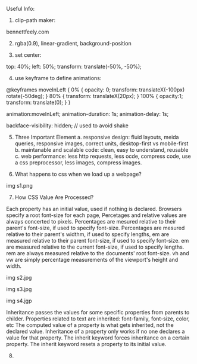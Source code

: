 Useful Info:

1. clip-path maker:

bennettfeely.com

2. rgba(0.9), linear-gradient, background-position

3. set center:

 top: 40%;
 left: 50%;
 transform: translate(-50%, -50%);
 
4. use keyframe to define animations:

@keyframes moveInLeft {
    0% {
        opacity: 0;
        transform: translateX(-100px) rotate(-50deg);
    }
    80% {
        transform: translateX(20px);
    }
    100% {
        opacity:1;
        transform: translate(0);
    }
}

animation:moveInLeft;
animation-duration: 1s;
animation-delay: 1s;

backface-visibility: hidden; // used to avoid shake

5. Three Important Element
    a. responsive design: fluid layouts, meida queries, responsive images, correct units, desktop-first vs mobile-first
    b. maintanable and scalable code: clean, easy to understand, reusable
    c. web performance: less http requests, less ocde, compress code, use a css preprocessor, less images, compress images.
    
6. What happens to css when we load up a webpage?

img s1.png

7. How CSS Value Are Processed?

Each property has an initial value, used if nothing is declared.
Browsers specify a root font-size for each page,
Percetages and relative values are always concerted to pixels.
Percentages are mesured relative to their parent's font-size, if used to specify font-size.
Percentages are mesured relative to their parent's widthm, if used to specify lengths,
em are measured relative to their parent font-size, if used to specify font-size.
em are measured relative to the current font-size, if used to specify lengths.
rem are always measured relative to the documents' root font-size.
vh and vw are simply percentage measurements of the viewport's height and width.



img s2.jpg

img s3.jpg
      
img s4.jgp

Inheritance passes the values for some specific properties from parents to childer.
Properties related to text are inherited: font-family, font-size, color, etc
The computed value of a property is what gets inherited, not the declared value.
Inheritance of a property only works if no one declares a value for that property.
The inherit keyword forces inheritance on a certain property. 
The inherit keyword resets a property to its initial value.


8. 